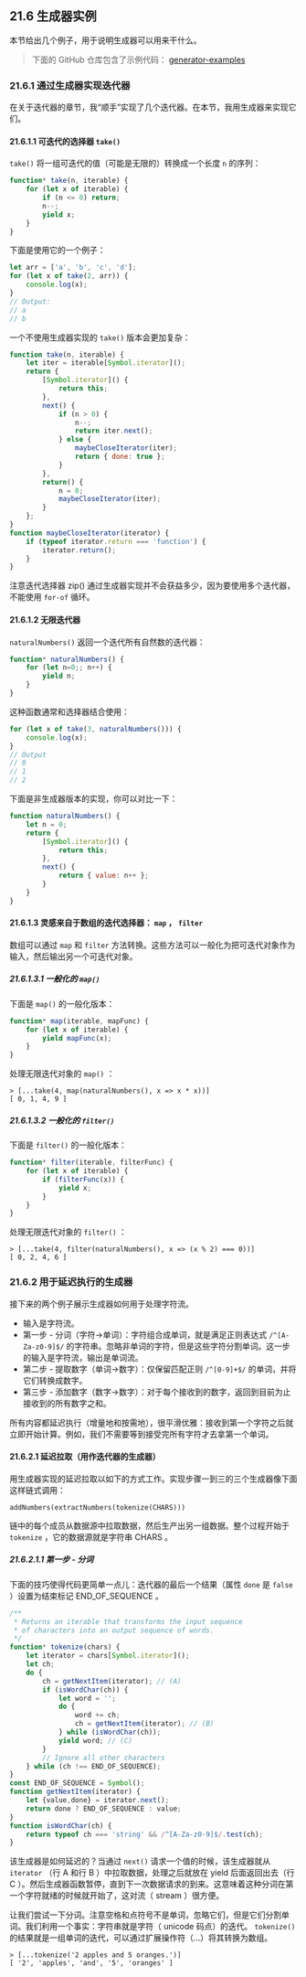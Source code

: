 ## 21.6 生成器实例

本节给出几个例子，用于说明生成器可以用来干什么。

> 下面的 GitHub 仓库包含了示例代码： [generator-examples](https://github.com/rauschma/generator-examples)

### 21.6.1 通过生成器实现迭代器

在关于迭代器的章节，我“顺手”实现了几个迭代器。在本节，我用生成器来实现它们。


#### 21.6.1.1 可迭代的选择器 `take()`

`take()` 将一组可迭代的值（可能是无限的）转换成一个长度 `n` 的序列：

```js
function* take(n, iterable) {
    for (let x of iterable) {
        if (n <= 0) return;
        n--;
        yield x;
    }
}
```

下面是使用它的一个例子：

```js
let arr = ['a', 'b', 'c', 'd'];
for (let x of take(2, arr)) {
    console.log(x);
}
// Output:
// a
// b
```

一个不使用生成器实现的 `take()` 版本会更加复杂：

```js
function take(n, iterable) {
    let iter = iterable[Symbol.iterator]();
    return {
        [Symbol.iterator]() {
            return this;
        },
        next() {
            if (n > 0) {
                n--;
                return iter.next();
            } else {
                maybeCloseIterator(iter);
                return { done: true };
            }
        },
        return() {
            n = 0;
            maybeCloseIterator(iter);
        }
    };
}
function maybeCloseIterator(iterator) {
    if (typeof iterator.return === 'function') {
        iterator.return();
    }
}
```

注意迭代选择器 zip() 通过生成器实现并不会获益多少，因为要使用多个迭代器，不能使用 `for-of` 循环。

#### 21.6.1.2 无限迭代器

`naturalNumbers()` 返回一个迭代所有自然数的迭代器：

```js
function* naturalNumbers() {
    for (let n=0;; n++) {
        yield n;
    }
}
```

这种函数通常和选择器结合使用：

```js
for (let x of take(3, naturalNumbers())) {
    console.log(x);
}
// Output
// 0
// 1
// 2
```

下面是非生成器版本的实现，你可以对比一下：

```js
function naturalNumbers() {
    let n = 0;
    return {
        [Symbol.iterator]() {
            return this;
        },
        next() {
            return { value: n++ };
        }
    }
}
```

#### 21.6.1.3 灵感来自于数组的迭代选择器： `map` ， `filter`

数组可以通过 `map` 和 `filter` 方法转换。这些方法可以一般化为把可迭代对象作为输入，然后输出另一个可迭代对象。

##### 21.6.1.3.1 一般化的 `map()`

下面是 `map()` 的一般化版本：

```js
function* map(iterable, mapFunc) {
    for (let x of iterable) {
        yield mapFunc(x);
    }
}
```

处理无限迭代对象的 `map()` ：

```
> [...take(4, map(naturalNumbers(), x => x * x))]
[ 0, 1, 4, 9 ]
```

##### 21.6.1.3.2 一般化的 `filter()`

下面是 `filter()` 的一般化版本：

```js
function* filter(iterable, filterFunc) {
    for (let x of iterable) {
        if (filterFunc(x)) {
            yield x;
        }
    }
}
```

处理无限迭代对象的 `filter()` ：

```
> [...take(4, filter(naturalNumbers(), x => (x % 2) === 0))]
[ 0, 2, 4, 6 ]
```

### 21.6.2 用于延迟执行的生成器

接下来的两个例子展示生成器如何用于处理字符流。

* 输入是字符流。
* 第一步 - 分词（字符→单词）：字符组合成单词，就是满足正则表达式 `/^[A-Za-z0-9]$/` 的字符串。忽略非单词的字符，但是这些字符分割单词。这一步的输入是字符流，输出是单词流。
* 第二步 - 提取数字（单词→数字）：仅保留匹配正则 `/^[0-9]+$/` 的单词，并将它们转换成数字。
* 第三步 - 添加数字（数字→数字）：对于每个接收到的数字，返回到目前为止接收到的所有数字之和。

所有内容都延迟执行（增量地和按需地），很平滑优雅：接收到第一个字符之后就立即开始计算。例如，我们不需要等到接受完所有字符才去拿第一个单词。

#### 21.6.2.1 延迟拉取（用作迭代器的生成器）

用生成器实现的延迟拉取以如下的方式工作。实现步骤一到三的三个生成器像下面这样链式调用：

```
addNumbers(extractNumbers(tokenize(CHARS)))
```

链中的每个成员从数据源中拉取数据，然后生产出另一组数据。整个过程开始于 `tokenize` ，它的数据源就是字符串 CHARS 。

##### 21.6.2.1.1 第一步 - 分词

下面的技巧使得代码更简单一点儿：迭代器的最后一个结果（属性 `done` 是 `false` ）设置为结束标记 END_OF_SEQUENCE 。

```js
/**
 * Returns an iterable that transforms the input sequence
 * of characters into an output sequence of words.
 */
function* tokenize(chars) {
    let iterator = chars[Symbol.iterator]();
    let ch;
    do {
        ch = getNextItem(iterator); // (A)
        if (isWordChar(ch)) {
            let word = '';
            do {
                word += ch;
                ch = getNextItem(iterator); // (B)
            } while (isWordChar(ch));
            yield word; // (C)
        }
        // Ignore all other characters
    } while (ch !== END_OF_SEQUENCE);
}
const END_OF_SEQUENCE = Symbol();
function getNextItem(iterator) {
    let {value,done} = iterator.next();
    return done ? END_OF_SEQUENCE : value;
}
function isWordChar(ch) {
    return typeof ch === 'string' && /^[A-Za-z0-9]$/.test(ch);
}
```

该生成器是如何延迟的？当通过 `next()` 请求一个值的时候，该生成器就从 `iterator` （行 A 和行 B ）中拉取数据，处理之后就放在 yield 后面返回出去（行 C ）。然后生成器函数暂停，直到下一次数据请求的到来。这意味着这种分词在第一个字符就绪的时候就开始了，这对流（ stream ）很方便。

让我们尝试一下分词。注意空格和点符号不是单词，忽略它们，但是它们分割单词。我们利用一个事实：字符串就是字符（ unicode 码点）的迭代。 `tokenize()` 的结果就是一组单词的迭代，可以通过扩展操作符（...）将其转换为数组。

```
> [...tokenize('2 apples and 5 oranges.')]
[ '2', 'apples', 'and', '5', 'oranges' ]
```

